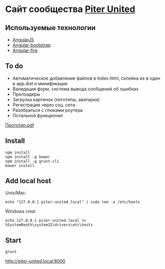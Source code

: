 # Сайт сообщества [Piter United](http://piter-united.ru/)

## Используемые технологии

- [AngularJS](http://angularjs.org/)
- [Angular-bootstrap](http://angular-ui.github.io/bootstrap/)
- [Angular-fire](http://angularfire.com/)

## To do

- Автоматическое добавление файлов в index.html, склейка их в один в app.dist и минификация
- Валидация форм, система вывода сообщений об ошибках
- Прелоадеры
- Загрузка картинок (логотипы, аватарки)
- Регистрация через соц. сети
- Разобраться с глюками роутера
- Остальной функционал

[Прототип.pdf](https://www.dropbox.com/s/mnbtbzdxzdanyp9/Piter%20United%20prototype%20v1.pdf)

## Install

    npm install
    npm install -g bower
    npm install -g grunt-cli
    bower install

## Add local host

Unix/Mac:

    echo "127.0.0.1 piter-united.local" | sudo tee -a /etc/hosts

Windows cmd:

    echo 127.0.0.1 piter-united.local >> %SystemRoot%\system32\drivers\etc\hosts

## Start

    grunt

http://piter-united.local:8000
